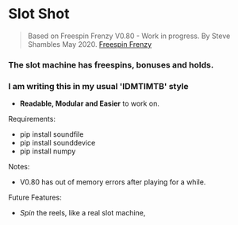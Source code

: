 # Slot Shot

> Based on
> Freespin Frenzy V0.80 - Work in progress.
> By Steve Shambles May 2020.
> [Freespin Frenzy](https://stevepython.wordpress.com/2020/05/17/gui-slots-v0-79-update)


### The slot machine has freespins, bonuses and holds.

### I am writing this in my usual 'IDMTIMTB' style
- **Readable, Modular and Easier** to work on.

Requirements:
- pip install soundfile  
- pip install sounddevice  
- pip install numpy  



Notes:
- V0.80 has out of memory errors after playing for a while.

Future Features:
- *Spin* the reels, like a real slot machine,
